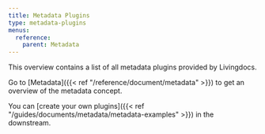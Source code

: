 ```yaml
---
title: Metadata Plugins
type: metadata-plugins
menus:
  reference:
    parent: Metadata
---
```


This overview contains a list of all metadata plugins provided by Livingdocs.

Go to [Metadata]({{< ref "/reference/document/metadata" >}}) to get an overview of the metadata concept.

You can [create your own plugins]({{< ref "/guides/documents/metadata/metadata-examples" >}}) in the downstream.
